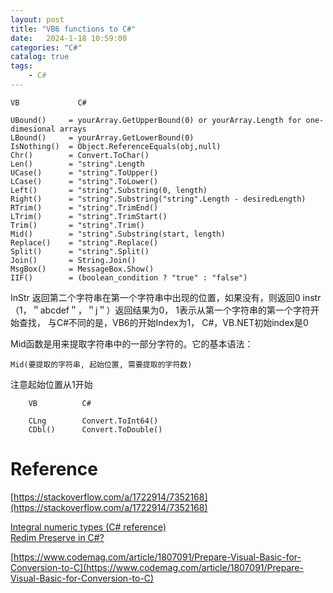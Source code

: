 ```yaml
---      
layout: post      
title: "VB6 functions to C#"      
date:   2024-1-18 10:59:00       
categories: "C#"      
catalog: true      
tags:       
    - C#      
---      
```

      


    VB             C#

    UBound()     = yourArray.GetUpperBound(0) or yourArray.Length for one-dimesional arrays
    LBound()     = yourArray.GetLowerBound(0)
    IsNothing()  = Object.ReferenceEquals(obj,null)
    Chr()        = Convert.ToChar()
    Len()        = "string".Length
    UCase()      = "string".ToUpper()
    LCase()      = "string".ToLower()
    Left()       = "string".Substring(0, length)
    Right()      = "string".Substring("string".Length - desiredLength)
    RTrim()      = "string".TrimEnd()
    LTrim()      = "string".TrimStart()
    Trim()       = "string".Trim()
    Mid()        = "string".Substring(start, length)
    Replace()    = "string".Replace()
    Split()      = "string".Split()
    Join()       = String.Join()
    MsgBox()     = MessageBox.Show()
    IIF()        = (boolean_condition ? "true" : "false")

InStr 返回第二个字符串在第一个字符串中出现的位置，如果没有，则返回0
instr（1，＂abcdef＂，＂j＂）返回结果为0， 1表示从第一个字符串的第一个字符开始查找， 与C#不同的是，VB6的开始Index为1， C#，VB.NET初始index是0   

Mid函数是用来提取字符串中的一部分字符的。它的基本语法：

    Mid(要提取的字符串, 起始位置, 需要提取的字符数)

注意起始位置从1开始  

        VB          C#

        CLng        Convert.ToInt64()
        CDbl()      Convert.ToDouble()


# Reference
[https://stackoverflow.com/a/1722914/7352168](https://stackoverflow.com/a/1722914/7352168)   

[Integral numeric types (C# reference)](https://learn.microsoft.com/en-us/dotnet/csharp/language-reference/builtin-types/integral-numeric-types)  
[Redim Preserve in C#?]()

[https://www.codemag.com/article/1807091/Prepare-Visual-Basic-for-Conversion-to-C](https://www.codemag.com/article/1807091/Prepare-Visual-Basic-for-Conversion-to-C)